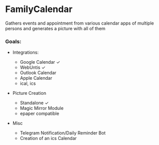 # FamilyCalendar
Gathers events and appointment from various calendar apps of multiple persons and generates a picture with all of them

### Goals:
* Integrations:
    * Google Calendar ✓
    * WebUntis ✓
    * Outlook Calendar
    * Apple Calendar
    * ical, ics

* Picture Creation
    * Standalone ✓
    * Magic Mirror Module
    * epaper compatible

* Misc
    * Telegram Notification/Daily Reminder Bot
    * Creation of an ics Calendar